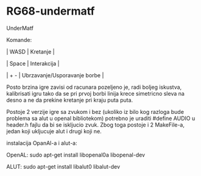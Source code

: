 # RG68-undermatf
UnderMatf

Komande:

| WASD  |  Kretanje |

| Space | Interakcija |

| + - | Ubrzavanje/Usporavanje borbe |

Posto brzina igre zavisi od racunara pozeljeno je, radi boljeg iskustva, kalibrisati igru tako da se pri prvoj borbi linija krece simetricno sleva na desno a ne da prekine kretanje pri kraju puta puta.


Postoje 2 verzije igre sa zvukom i bez (ukoliko iz bilo kog razloga bude problema sa alut u openal bibliotekom)
potrebno je uraditi #define AUDIO u header.h fajlu da bi se iskljucio zvuk.
Zbog toga postoje i 2 MakeFile-a, jedan koji ukljucuje alut i drugi koji ne.

instalacija OpanAl-a i alut-a:

   OpenAL: sudo apt-get install libopenal0a libopenal-dev

   ALUT:   sudo apt-get install libalut0 libalut-dev

